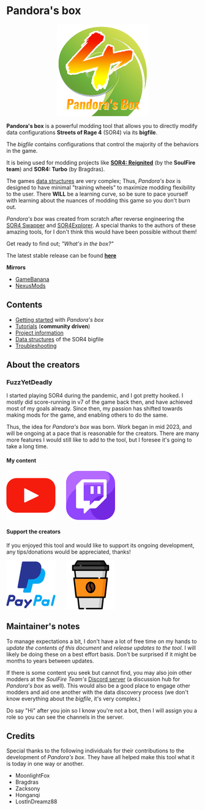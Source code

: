 # Pandora's box

<div align="center">
  <img src="./assets/images/general/PandorasBoxAbout.png" alt="Pandora's box" />
</div>

**Pandora's box** is a powerful modding tool that allows you to directly modify data configurations **Streets of Rage 4** (SOR4) via its **bigfile**.

The *bigfile* contains configurations that control the majority of the behaviors in the game.

It is being used for modding projects like [**SOR4: Reignited**](https://gamebanana.com/mods/473047) (by the **SoulFire team**) and **SOR4: Turbo** (by Bragdras).

The games [data structures](./technical/data-structures.md) are very complex; Thus, _Pandora's box_ is designed to have minimal "training wheels" to maximize modding flexibility to the user. There **WILL** be a learning curve, so be sure to pace yourself with learning about the nuances of modding this game so you don't burn out.

*Pandora's box* was created from scratch after reverse engineering the [SOR4 Swapper](https://gamebanana.com/tools/7320) and [SOR4Explorer](https://gamebanana.com/tools/7297). A special thanks to the authors of these amazing tools, for I don't think this would have been possible without them!

Get ready to find out; _"What's in the box?"_

The latest stable release can be found [**here**](https://github.com/fuzzyetdeadly/sor4-pandoras-box/releases/latest)

**Mirrors**

* [GameBanana]()
* [NexusMods]()

## Contents

* [Getting started](./general/getting-started.md) with _Pandora's box_
* [Tutorials](./tutorials/tutorials.md) (**community driven**)
* [Project information](./functional/project-information.md)
* [Data structures](./technical/data-structures.md) of the SOR4 bigfile
* [Troubleshooting](./general/troubleshooting.md)

## About the creators

### FuzzYetDeadly

I started playing SOR4 during the pandemic, and I got pretty hooked. I mostly did score-running in v7 of the game back then, and have achieved most of my goals already. Since then, my passion has shifted towards making mods for the game, and enabling others to do the same.

Thus, the idea for *Pandora's box* was born. Work began in mid 2023, and will be ongoing at a pace that is reasonable for the creators. There are many more features I would still like to add to the tool, but I foresee it's going to take a long time.

#### My content

[![Youtube](./assets/images/general/LinkYouTube.png)](https://www.youtube.com/@FuzzYetDeadly)&nbsp;&nbsp;&nbsp;&nbsp;&nbsp;&nbsp; [![Twitch](./assets/images/general/LinkTwitch.png)](https://www.twitch.tv/fuzzyetdeadly)

#### Support the creators

If you enjoyed this tool and would like to support its ongoing development, any tips/donations would be appreciated, thanks!

[![PayPal](./assets/images/general/LinkPaypal.png)](https://www.paypal.com/donate?business=guan.chuan.siong@gmail.com&currency_code=USD)&nbsp;&nbsp;&nbsp;&nbsp;&nbsp;&nbsp; [![BuyMeACoffee](./assets/images/general/LinkCoffee.png)](https://buymeacoffee.com/fuzzyetdeadly)

## Maintainer's notes

To manage expectations a bit, I don't have a lot of free time on my hands to *update the contents of this document* and *release updates to the tool*. I will likely be doing these on a best effort basis. Don't be surprised if it might be months to years between updates.

If there is some content you seek but cannot find, you may also join other modders at the _SoulFire Team's_ [Discord server](https://discord.gg/UzrMtCD7y9) (a discussion hub for *Pandora's box* as well). This would also be a good place to engage other modders and aid one another with the data discovery process (we don't know everything about the *bigfile*, it's very complex.)

Do say "Hi" after you join so I know you're not a bot, then I will assign you a role so you can see the channels in the server.

## Credits

Special thanks to the following individuals for their contributions to the development of _Pandora's box_. They have all helped make this tool what it is today in one way or another.

* MoonlightFox
* Bragdras
* Zacksony
* Honganqi
* LostInDreamz88